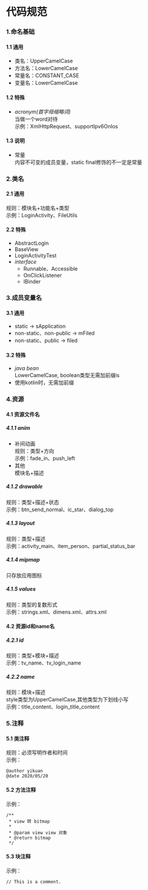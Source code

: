 # 代码规范

### 1.命名基础
#### 1.1 通用
- 类名：UpperCamelCase
- 方法名：LowerCamelCase
- 常量名：CONSTANT_CASE
- 变量名：LowerCamelCase
#### 1.2 特殊
- *acronym(首字母缩略词)*  
当做一个word对待  
示例：XmlHttpRequest、supportIpv6OnIos
#### 1.3 说明
- 常量  
内容不可变的成员变量，static final修饰的不一定是常量

### 2.类名
#### 2.1 通用
规则：模块名+功能名+类型   
示例：LoginActivity、FileUtils
#### 2.2 特殊
- AbstractLogin
- BaseView
- LoginActivityTest
- *interface*  
    - Runnable、Accessible  
    - OnClickListener
    - IBinder


### 3.成员变量名
#### 3.1 通用
- static -> sApplication
- non-static、non-public -> mFiled
- non-static、public -> filed
#### 3.2 特殊
- *java bean*  
LowerCamelCase, boolean类型无需加前缀is
- 使用kotlin时，无需加前缀


### 4.资源
#### 4.1 资源文件名
##### 4.1.1 anim
- 补间动画  
规则：类型+方向  
示例：fade_in、push_left
- 其他  
模块名+描述
##### 4.1.2 drawable  
规则：类型+描述+状态  
示例：btn_send_normal、ic_star、dialog_top
##### 4.1.3 layout
规则：类型+描述  
示例：activity_main、item_person、partial_status_bar
##### 4.1.4 mipmap
只存放应用图标
##### 4.1.5 values
规则：类型的复数形式  
示例：strings.xml、dimens.xml、attrs.xml
#### 4.2 资源id和name名
##### 4.2.1 id
规则：类型+模块+描述   
示例：tv_name、tv_login_name
##### 4.2.2 name
规则：模块+描述  
style类型为UpperCamelCase,其他类型为下划线小写  
示例：title_content、login_title_content

### 5.注释
#### 5.1 类注释
规则：必须写明作者和时间  
示例：
```
@author yikuan
@date 2020/05/20
```
#### 5.2 方法注释
示例：
```
/**
 * view 转 bitmap
 *
 * @param view view 对象
 * @return bitmap
 */
```
#### 5.3 块注释
示例：
```
// This is a comment.
```